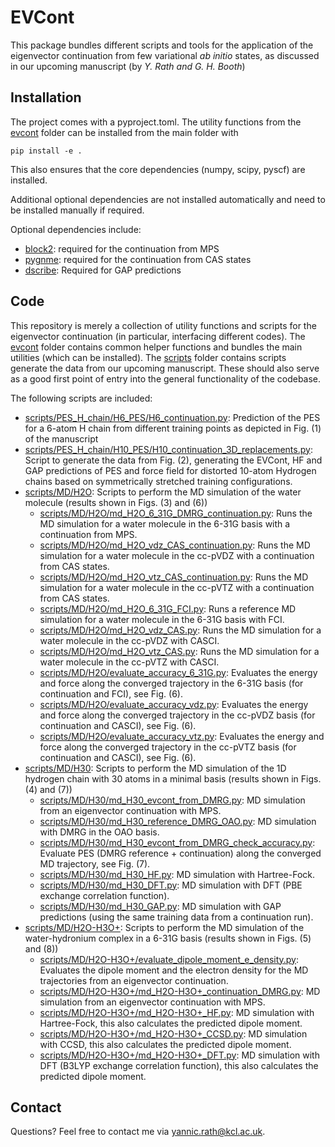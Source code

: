# EVCont
This package bundles different scripts and tools for the application of the eigenvector continuation from few variational *ab initio* states, as discussed in our upcoming manuscript (by *Y. Rath and G. H. Booth*)



## Installation
The project comes with a pyproject.toml.
The utility functions from the [evcont](./evcont) folder can be installed from the main folder with

```
pip install -e .
```

This also ensures that the core dependencies (numpy, scipy, pyscf) are installed.

Additional optional dependencies are not installed automatically and need to be installed manually if required.

Optional dependencies include:
- [block2](https://github.com/block-hczhai/block2-preview): required for the continuation from MPS
- [pygnme](https://github.com/BoothGroup/pygnme/blob/master/README.md?plain=1): required for the continuation from CAS states
- [dscribe](https://github.com/SINGROUP/dscribe): Required for GAP predictions

## Code

This repository is merely a collection of utility functions and scripts for the eigenvector continuation (in particular, interfacing different codes).
The [evcont](./evcont) folder contains common helper functions and bundles the main utilities (which can be installed).
The [scripts](./scripts) folder contains scripts generate the data from our upcoming manuscript.
These should also serve as a good first point of entry into the general functionality of the codebase.

The following scripts are included:
 - [scripts/PES_H_chain/H6_PES/H6_continuation.py](./scripts/PES_H_chain/H6_PES/H6_continuation.py): Prediction of the PES for a 6-atom H chain from different training points as depicted in Fig. (1) of the manuscript
 - [scripts/PES_H_chain/H10_PES/H10_continuation_3D_replacements.py](./scripts/PES_H_chain/H10_PES/H10_continuation_3D_replacements.py): Script to generate the data from Fig. (2), generating the EVCont, HF and GAP predictions of PES and force field for distorted 10-atom Hydrogen chains based on symmetrically stretched training configurations.
 - [scripts/MD/H2O](./scripts/MD/H2O): Scripts to perform the MD simulation of the water molecule (results shown in Figs. (3) and (6))
    - [scripts/MD/H2O/md_H2O_6_31G_DMRG_continuation.py](./scripts/MD/H2O/md_H2O_6_31G_DMRG_continuation.py): Runs the MD simulation for a water molecule in the 6-31G basis with a continuation from MPS.
    - [scripts/MD/H2O/md_H2O_vdz_CAS_continuation.py](./scripts/MD/H2O/md_H2O_vdz_CAS_continuation.py): Runs the MD simulation for a water molecule in the cc-pVDZ with a continuation from CAS states.
    - [scripts/MD/H2O/md_H2O_vtz_CAS_continuation.py](./scripts/MD/H2O/md_H2O_vtz_CAS_continuation.py): Runs the MD simulation for a water molecule in the cc-pVTZ with a continuation from CAS states.
    - [scripts/MD/H2O/md_H2O_6_31G_FCI.py](./scripts/MD/H2O/md_H2O_6_31G_FCI.py): Runs a reference MD simulation for a water molecule in the 6-31G basis with FCI.
    - [scripts/MD/H2O/md_H2O_vdz_CAS.py](./scripts/MD/H2O/md_H2O_vdz_CAS.py): Runs the MD simulation for a water molecule in the cc-pVDZ with CASCI.
    - [scripts/MD/H2O/md_H2O_vtz_CAS.py](./scripts/MD/H2O/md_H2O_vtz_CAS.py): Runs the MD simulation for a water molecule in the cc-pVTZ with CASCI.
    - [scripts/MD/H2O/evaluate_accuracy_6_31G.py](./scripts/MD/H2O/evaluate_accuracy_6_31G.py): Evaluates the energy and force along the converged trajectory in the 6-31G basis (for continuation and FCI), see Fig. (6).
    - [scripts/MD/H2O/evaluate_accuracy_vdz.py](./scripts/MD/H2O/evaluate_accuracy_vdz.py): Evaluates the energy and force along the converged trajectory in the cc-pVDZ basis (for continuation and CASCI), see Fig. (6).
    - [scripts/MD/H2O/evaluate_accuracy_vtz.py](./scripts/MD/H2O/evaluate_accuracy_vtz.py): Evaluates the energy and force along the converged trajectory in the cc-pVTZ basis (for continuation and CASCI), see Fig. (6).
 - [scripts/MD/H30](./scripts/MD/H30): Scripts to perform the MD simulation of the 1D hydrogen chain with 30 atoms in a minimal basis (results shown in Figs. (4) and (7))
    - [scripts/MD/H30/md_H30_evcont_from_DMRG.py](./scripts/MD/H30/md_H30_evcont_from_DMRG.py): MD simulation from an eigenvector continuation with MPS.
    - [scripts/MD/H30/md_H30_reference_DMRG_OAO.py](./scripts/MD/H30/md_H30_reference_DMRG_OAO.py): MD simulation with DMRG in the OAO basis.
    - [scripts/MD/H30/md_H30_evcont_from_DMRG_check_accuracy.py](./scripts/MD/H30/md_H30_evcont_from_DMRG_check_accuracy.py): Evaluate PES (DMRG reference + continuation) along the converged MD trajectory, see Fig. (7).
    - [scripts/MD/H30/md_H30_HF.py](./scripts/MD/H30/md_H30_HF.py): MD simulation with Hartree-Fock.
    - [scripts/MD/H30/md_H30_DFT.py](./scripts/MD/H30/md_H30_DFT.py): MD simulation with DFT (PBE exchange correlation function).
    - [scripts/MD/H30/md_H30_GAP.py](./scripts/MD/H30/md_H30_GAP.py): MD simulation with GAP predictions (using the same training data from a continuation run).
 - [scripts/MD/H2O-H3O+](./scripts/MD/H2O-H3O+): Scripts to perform the MD simulation of the water-hydronium complex in a 6-31G basis (results shown in Figs. (5) and (8))
    - [scripts/MD/H2O-H3O+/evaluate_dipole_moment_e_density.py](./scripts/MD/H2O-H3O+/evaluate_dipole_moment_e_density.py): Evaluates the dipole moment and the electron density for the MD trajectories from an eigenvector continuation.
    - [scripts/MD/H2O-H3O+/md_H2O-H3O+_continuation_DMRG.py](./scripts/MD/H2O-H3O+/md_H2O-H3O+_continuation_DMRG.py): MD simulation from an eigenvector continuation with MPS.
    - [scripts/MD/H2O-H3O+/md_H2O-H3O+_HF.py](./scripts/MD/H2O-H3O+/md_H2O-H3O+_HF.py): MD simulation with Hartree-Fock, this also calculates the predicted dipole moment.
    - [scripts/MD/H2O-H3O+/md_H2O-H3O+_CCSD.py](./scripts/MD/H2O-H3O+/md_H2O-H3O+_CCSD.py): MD simulation with CCSD, this also calculates the predicted dipole moment.
    - [scripts/MD/H2O-H3O+/md_H2O-H3O+_DFT.py](./scripts/MD/H2O-H3O+/md_H2O-H3O+_DFT.py): MD simulation with DFT (B3LYP exchange correlation function), this also calculates the predicted dipole moment.


## Contact
Questions? Feel free to contact me via [yannic.rath@kcl.ac.uk](mailto:yannic.rath@kcl.ac.uk).
